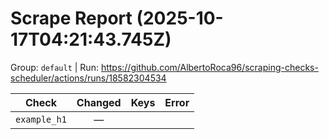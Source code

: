 # Scrape Report (2025-10-17T04:21:43.745Z)

Group: `default`  |  Run: https://github.com/AlbertoRoca96/scraping-checks-scheduler/actions/runs/18582304534

| Check | Changed | Keys | Error |
|---|:---:|:--|:--|
| `example_h1` | — |  |  |
